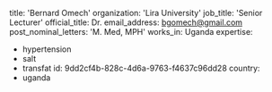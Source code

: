 title: 'Bernard Omech'
organization: 'Lira University'
job_title: 'Senior Lecturer'
official_title: Dr.
email_address: bgomech@gmail.com
post_nominal_letters: 'M. Med, MPH'
works_in: Uganda
expertise:
  - hypertension
  - salt
  - transfat
id: 9dd2cf4b-828c-4d6a-9763-f4637c96dd28
country:
  - uganda
